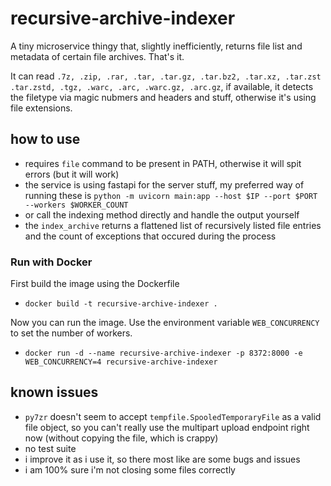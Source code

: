 # recursive-archive-indexer

A tiny microservice thingy that, slightly inefficiently, returns file list and metadata of certain file archives. That's it.

It can read `.7z, .zip, .rar, .tar, .tar.gz, .tar.bz2, .tar.xz, .tar.zst .tar.zstd, .tgz, .warc, .arc, .warc.gz, .arc.gz`, if available, it detects the filetype via magic nubmers and headers and stuff, otherwise it's using file extensions.

## how to use
- requires `file` command to be present in PATH, otherwise it will spit errors (but it will work)
- the service is using fastapi for the server stuff, my preferred way of running these is `python -m uvicorn main:app --host $IP --port $PORT --workers $WORKER_COUNT`
- or call the indexing method directly and handle the output yourself
- the `index_archive` returns a flattened list of recursively listed file entries and the count of exceptions that occured during the process


### Run with Docker
First build the image using the Dockerfile
- `docker build -t recursive-archive-indexer .`

Now you can run the image. Use the environment variable `WEB_CONCURRENCY` to set the number of workers.
- `docker run -d --name recursive-archive-indexer -p 8372:8000 -e WEB_CONCURRENCY=4 recursive-archive-indexer`

## known issues
- `py7zr` doesn't seem to accept `tempfile.SpooledTemporaryFile` as a valid file object, so you can't really use the multipart upload endpoint right now (without copying the file, which is crappy)
- no test suite
- i improve it as i use it, so there most like are some bugs and issues
- i am 100% sure i'm not closing some files correctly
